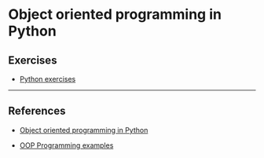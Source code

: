 # Object oriented programming in Python

## Exercises

* [Python exercises](https://www.w3resource.com/python-exercises/class-exercises/)

---

## References

* [Object oriented programming in Python](https://python-textbok.readthedocs.io/en/1.0/Object_Oriented_Programming.html)

* [OOP Programming examples](https://www.pythonprogramming.in/object-oriented-programming.html)
